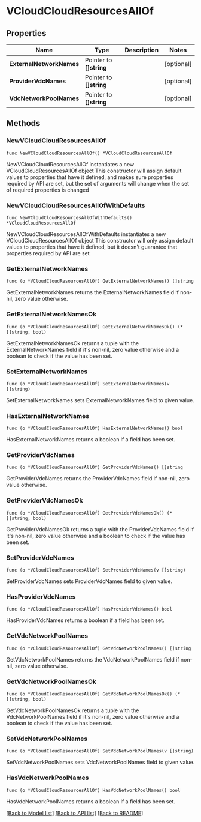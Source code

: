 # VCloudCloudResourcesAllOf

## Properties

Name | Type | Description | Notes
------------ | ------------- | ------------- | -------------
**ExternalNetworkNames** | Pointer to **[]string** |  | [optional] 
**ProviderVdcNames** | Pointer to **[]string** |  | [optional] 
**VdcNetworkPoolNames** | Pointer to **[]string** |  | [optional] 

## Methods

### NewVCloudCloudResourcesAllOf

`func NewVCloudCloudResourcesAllOf() *VCloudCloudResourcesAllOf`

NewVCloudCloudResourcesAllOf instantiates a new VCloudCloudResourcesAllOf object
This constructor will assign default values to properties that have it defined,
and makes sure properties required by API are set, but the set of arguments
will change when the set of required properties is changed

### NewVCloudCloudResourcesAllOfWithDefaults

`func NewVCloudCloudResourcesAllOfWithDefaults() *VCloudCloudResourcesAllOf`

NewVCloudCloudResourcesAllOfWithDefaults instantiates a new VCloudCloudResourcesAllOf object
This constructor will only assign default values to properties that have it defined,
but it doesn't guarantee that properties required by API are set

### GetExternalNetworkNames

`func (o *VCloudCloudResourcesAllOf) GetExternalNetworkNames() []string`

GetExternalNetworkNames returns the ExternalNetworkNames field if non-nil, zero value otherwise.

### GetExternalNetworkNamesOk

`func (o *VCloudCloudResourcesAllOf) GetExternalNetworkNamesOk() (*[]string, bool)`

GetExternalNetworkNamesOk returns a tuple with the ExternalNetworkNames field if it's non-nil, zero value otherwise
and a boolean to check if the value has been set.

### SetExternalNetworkNames

`func (o *VCloudCloudResourcesAllOf) SetExternalNetworkNames(v []string)`

SetExternalNetworkNames sets ExternalNetworkNames field to given value.

### HasExternalNetworkNames

`func (o *VCloudCloudResourcesAllOf) HasExternalNetworkNames() bool`

HasExternalNetworkNames returns a boolean if a field has been set.

### GetProviderVdcNames

`func (o *VCloudCloudResourcesAllOf) GetProviderVdcNames() []string`

GetProviderVdcNames returns the ProviderVdcNames field if non-nil, zero value otherwise.

### GetProviderVdcNamesOk

`func (o *VCloudCloudResourcesAllOf) GetProviderVdcNamesOk() (*[]string, bool)`

GetProviderVdcNamesOk returns a tuple with the ProviderVdcNames field if it's non-nil, zero value otherwise
and a boolean to check if the value has been set.

### SetProviderVdcNames

`func (o *VCloudCloudResourcesAllOf) SetProviderVdcNames(v []string)`

SetProviderVdcNames sets ProviderVdcNames field to given value.

### HasProviderVdcNames

`func (o *VCloudCloudResourcesAllOf) HasProviderVdcNames() bool`

HasProviderVdcNames returns a boolean if a field has been set.

### GetVdcNetworkPoolNames

`func (o *VCloudCloudResourcesAllOf) GetVdcNetworkPoolNames() []string`

GetVdcNetworkPoolNames returns the VdcNetworkPoolNames field if non-nil, zero value otherwise.

### GetVdcNetworkPoolNamesOk

`func (o *VCloudCloudResourcesAllOf) GetVdcNetworkPoolNamesOk() (*[]string, bool)`

GetVdcNetworkPoolNamesOk returns a tuple with the VdcNetworkPoolNames field if it's non-nil, zero value otherwise
and a boolean to check if the value has been set.

### SetVdcNetworkPoolNames

`func (o *VCloudCloudResourcesAllOf) SetVdcNetworkPoolNames(v []string)`

SetVdcNetworkPoolNames sets VdcNetworkPoolNames field to given value.

### HasVdcNetworkPoolNames

`func (o *VCloudCloudResourcesAllOf) HasVdcNetworkPoolNames() bool`

HasVdcNetworkPoolNames returns a boolean if a field has been set.


[[Back to Model list]](../README.md#documentation-for-models) [[Back to API list]](../README.md#documentation-for-api-endpoints) [[Back to README]](../README.md)


